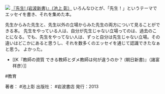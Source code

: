 
[![](https://images-fe.ssl-images-amazon.com/images/I/318fdcOJZ1L._SL160_.jpg)](http://www.amazon.co.jp/exec/obidos/ASIN/4004314348/choiyaki81-22/ref=nosim)
[『先生! (岩波新書)』（池上 彰）](http://www.amazon.co.jp/exec/obidos/ASIN/4004314348/choiyaki81-22/ref=nosim)
いろんなひとが、「先生！」というテーマでエッセイを書き、それを集めた本。

先生からみた先生と、先生以外の立場からみた先生の両方について見ることができる本。
先生をやっている人は、自分が先生じゃない立場ってのは、過去のことになる。でも、先生をやってない人は、ずっと自分は先生じゃない立場。その違いはどこかにあると思うし、それを数多くのエッセイを通じて認識できたなぁと思う。
よかった。

- [[K『教師の資質 できる教師とダメ教師は何が違うのか？ (朝日新書)』（諸富祥彦）]]

#教育 

著者： #池上彰 
出版社： #岩波書店
発行：2013
